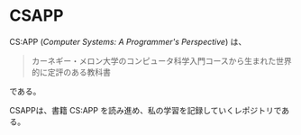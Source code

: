 # CSAPP
CS:APP (*Computer Systems: A Programmer's Perspective*) は、

> カーネギー・メロン大学のコンピュータ科学入門コースから生まれた世界的に定評のある教科書

である。

CSAPPは、書籍 CS:APP を読み進め、私の学習を記録していくレポジトリである。
